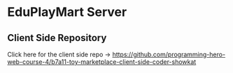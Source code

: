 # EduPlayMart Server

## Client Side Repository

Click here for the client side repo -> https://github.com/programming-hero-web-course-4/b7a11-toy-marketplace-client-side-coder-showkat

